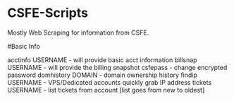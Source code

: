 # CSFE-Scripts
Mostly Web Scraping for information from CSFE.

#Basic Info

acctinfo USERNAME - will provide basic acct information
billsnap USERNAME - will provide the billing snapshot
csfepass - change encrypted password
domhistory DOMAIN - domain ownership history
findip USERNAME - VPS/Dedicated accounts quickly grab IP address
tickets USERNAME - list tickets from account [list goes from new to oldest]
